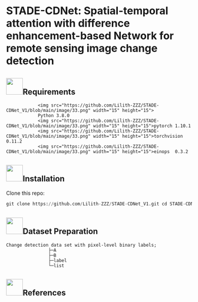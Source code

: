 # STADE-CDNet: Spatial-temporal attention with difference enhancement-based Network for remote sensing image change detection
## <img src="https://github.com/Lilith-ZZZ/STADE-CDNet_V1/blob/main/image/1%20(2).png" width="45" height="45">Requirements


                <img src="https://github.com/Lilith-ZZZ/STADE-CDNet_V1/blob/main/image/33.png" width="15" height="15">
                Python 3.8.0
                <img src="https://github.com/Lilith-ZZZ/STADE-CDNet_V1/blob/main/image/33.png" width="15" height="15">pytorch 1.10.1
                <img src="https://github.com/Lilith-ZZZ/STADE-CDNet_V1/blob/main/image/33.png" width="15" height="15">torchvision 0.11.2
                <img src="https://github.com/Lilith-ZZZ/STADE-CDNet_V1/blob/main/image/33.png" width="15" height="15">einops  0.3.2
## <img src="https://github.com/Lilith-ZZZ/STADE-CDNet_V1/blob/main/image/5.png" width="45" height="45">Installation
Clone this repo:
```python
git clone https://github.com/Lilith-ZZZ/STADE-CDNet_V1.git cd STADE-CDNet
 ```
                
## <img src="https://github.com/Lilith-ZZZ/STADE-CDNet_V1/blob/main/image/7.png" width="45" height="45">Dataset Preparation
```
Change detection data set with pixel-level binary labels;
                ├─A
                ├─B
                ├─label
                └─list
```
## <img src="https://github.com/Lilith-ZZZ/STADE-CDNet_V1/blob/main/image/6.png" width="45" height="45">References

